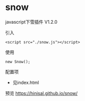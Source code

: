 # snow
javascript下雪插件 V1.2.0


引入
```
<script src="./snow.js"></script>
```

使用
```
new Snow();
```

配置项
* 见index.html

预览
https://hinisal.github.io/snow/
